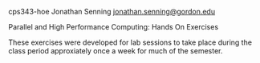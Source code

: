 cps343-hoe
Jonathan Senning <jonathan.senning@gordon.edu>

Parallel and High Performance Computing: Hands On Exercises

These exercises were developed for lab sessions to take place during
the class period approxiately once a week for much of the semester.
